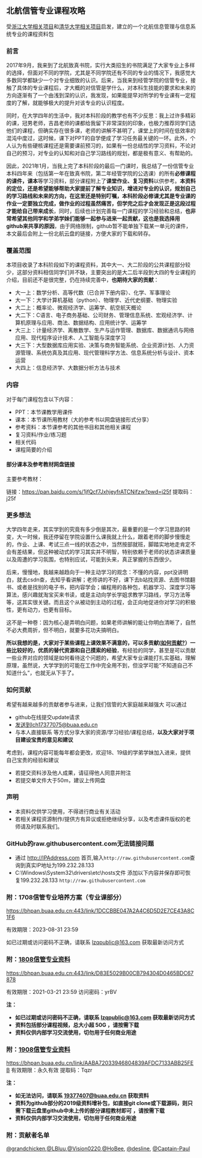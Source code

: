 ## 北航信管专业课程攻略
受[浙江大学相关项目](https://github.com/QSCTech/zju-icicles)和[清华大学相关项目](https://github.com/Salensoft/thu-cst-cracker)启发，建立的一个北航信息管理与信息系统专业的课程资料包

### 前言

2017年9月，我来到了北航致真书院，实行大类招生的书院满足了大家专业上多样的选择，但面对不同的学院，尤其是不同学院还有不同的专业的情况下，我感觉大多数同学都缺少一个对专业细致的认识。后来，当我来到经管学院的信管专业，接触了具体的专业课程后，才大概的对信管是学什么，对本科生技能的要求和未来的方向逐渐有了一个由浅到深的认识，我发现，如果能提早对所学的专业课有一定程度的了解，就能够极大的提升对该专业的认识程度。

同时，在大学四年的生活中，我对本科阶段的教学也有不少反思：我上过许多精彩的课，冠男老师，吉昌老师的课都给我留下非常深刻的印象，也极力推荐同学们选他们的课程，但确实存在很多课，老师的讲解不甚明了，课堂上的时间在低效率的混沌中度过，这时候，课下对PPT的自学便成了学习任务最关键的一环。此外，个人认为有些硬核课程还是需要课前预习的，如果有一份总结性的学习资料，不论对自己的预习，对专业的认知和对自己学习路线的规划，都是极有意义、有帮助的。

因此，2021年1月，当我上完了本科阶段的最后一门课时，我总结了一份信管专业本科四年来（包括第一年在致真书院，第二年经管学院的公选课）的所有**必修课程的课件，课本**等学习资料，部分课程附上了**课堂作业、复习资料**以供参考。**本资料的定位，还是希望能够帮助大家提前了解专业知识，增进对专业的认识，规划自己的学习路线和未来的方向，在这里还是特别叮嘱，本科阶段必修课尤其是专业课的作业一定要独立完成，做作业的过程虽然痛苦，但学完之后才会发现正是这段过程才能给自己带来成长**，同时，后续也计划完善每一门课程的学习经验和总结，**也非常希望其他同学和学弟学妹们能够一起参与进来一起贡献，这也是我选择用github来共享的原因**，由于网络限制，github暂不能单独下载某一单元的课件，本文最后会附上一份北航云盘的链接，方便大家的下载和转存。

### 覆盖范围
本项目收录了本科阶段如下的课程资料，其中大一、大二阶段的公共课程部分较少，这部分资料相信同学们并不缺，主要突出的是大二后半段到大四的专业课程的介绍，目前还不是很完整，仍在持续完善中，**也期待大家的贡献**：
* 大一上：数学分析、高等代数（已合并下册内容）、化学、军事理论
* 大一下：大学计算机基础（python）、物理学、近代史纲要、物理实验
* 大二上：概率论、微观经济学、运筹学、航空航天概论
* 大二下：C语言、电子商务基础、公司财务、管理信息系统、宏观经济学、计算机原理与应用、商法、数据结构、应用统计学、运筹学
* 大三上：计量经济学、离散数学、生产与运作管理、数据库、数据通讯与网络应用、现代程序设计技术、人工智能与深度学习
* 大三下：大型数据库应用实验、决策与商务智能系统、企业资源计划、人力资源管理、系统仿真及其应用、现代管理科学方法、信息系统分析与设计、资本运营
* 大四上：信息经济学、大数据分析方法与技术

### 内容
对于每门课程包含以下内容：
* PPT：本节课教学用课件
* 课本：本节课所用教材（大的参考书以网盘链接形式分享）
* 参考资料：本节课参考的其他书目和其他相关课程
* 复习资料/作业/练习题
* 相关代码
* 课程简要的介绍
#### 部分课本及参考教材网盘链接
主要参考教材：

链接：https://pan.baidu.com/s/1jfQcf7JxhjeyfrATCNifzw?pwd=j25f 
提取码：j25f 


### 更多想法
大学四年走来，其实学到的究竟有多少倒是其次，最重要的是一个学习思路的转变，大一时候，我还停留在学院设置什么课我就上什么，跟着老师的脚步慢慢走的，作业、上课、考试三点一线的状态之中，当然按部就班，脚踏实地地走肯定不会有差结果，但这种被动式的学习其实并不明智，特别依赖于老师的状态讲课质量以及周遭的学习氛围，也特别应试，可能到头来，真正掌握的东西很少。

后来，慢慢地，我越来越趋向于一种主动学习的观念：不懂的内容，ppt没讲明白，就去csdn查，去知乎看讲解；老师讲的不好，课下去b站找资源、去图书馆翻书、或者是找别的电子书，把内容学会；编程用的各种包，机器学习、深度学习等算法，感兴趣就淘宝买来书读，或是主动向学长学姐求教学习路线，学习方法等等，这其实很关键。而且这个从被动到主动的过程，会正向地促进你对学习的积极性，更有动力，也更有目标。

这不是一种卷：因为核心是弄明白问题，如果老师讲解的能让你明白清晰了，自然不必大费周折，但不明白，就要多花功夫搞明白。

**所以我想的是，大家对于某些课程上课效果不满意的，可以多贡献([如何贡献?](#如何贡献)）一些比较好的，优质的替代资源和自己摸索的经验**，有经验的同学，甚至是可以贡献一些业界对应的领域是如何看待这个问题的，希望大家专业课能打扎实基础，理解原理，虽然说，大学学到的可能在工作中完全用不到，但没学可能“不知道自己不知道什么”，也就无从下手了。

### 如何贡献
希望有越来越多的贡献者参与进来，让我们信管的大家庭越来越强大
可以通过
* github在线提交update请求
* 发送到lch17377075@buaa.edu.cn
* 与本人直接联系
等方式分享大家的资源/学习经验/课程总结，**以及大家对于项目建设宝贵的意见和建议**

考虑到，课程内容可能每年都会更改，欢迎18、19级的学弟学妹加入进来，提供自己宝贵的经验和建议

* 若提交资料涉及他人成果，请征得他人同意并附注
* 若提交单文件大于50m，建议上传网盘
### 声明
* 本资料仅供学习使用，不得进行商业有关活动
* 若相关课程资源制作/提供方有异议或拒绝继续分享，以及考虑课件版权的老师请及时联系我们。
### GitHub的raw.githubusercontent.com无法链接问题
* 通过 http://IPAddress.com 首页,输入`http://raw.githubusercontent.com`查询到真实IP地址为199.232.28.133
* C:\Windows\System32\drivers\etc\hosts文件
添加以下内容并保存即可恢复199.232.28.133 `http://raw.githubusercontent.com`
### 附：1708信管专业培养方案（专业课部分）
https://bhpan.buaa.edu.cn:443/link/1DCCBBE047A2A4C6D5D2E7CE43A8C1F6

有效期限：2023-08-31 23:59

如已过期或访问密码不正确，请联系 lzqpublic@163.com 获取最新访问方式

### 附：[1808信管专业资料](https://github.com/HoBeedzc/1708SEM_ISIM/blob/master/1808%20version.md)
https://bhpan.buaa.edu.cn:443/link/D83E5029B00CB794304D0465BDC67878

有效期限：2021-03-21 23:59 访问密码：yrBV

**注：**
- **如已过期或访问密码不正确，请联系 lzqpublic@163.com 获取最新访问方式**
- **资料包括部分课程视频，总大小超 50G ，请按需下载**
- **资料仅供内部学习交流使用，切勿用于任何商业用途**

### 附：[1908信管专业资料](https://github.com/desline4709/1708SEM_ISIM/blob/master/1908%20version.md)

https://bhpan.buaa.edu.cn/link/AABA72033946804839AFDC7133ABB25FEB
有效期限：永久有效  提取码：Tqzr

**注：**

- **如无法访问，请联系 19377407@buaa.edu.cn 获取资料**
- **资料为github部分的2019级资料增补包，如直接git clone或下载源码，则只需下载云盘里github中未上传的部分课程教材即可 ，请按需下载**
- **资料仅供内部学习交流使用，切勿用于任何商业用途**

### 附：贡献者名单
[@grandchicken](https://github.com/grandchicken),[@LBluu](https://github.com/LBluu),[@Vision0220](https://github.com/Vision0220),[@HoBee](https://github.com/HoBeedzc), [@desline](https://github.com/desline4709), [@Captain-Paul](https://github.com/Captain-Paul)
